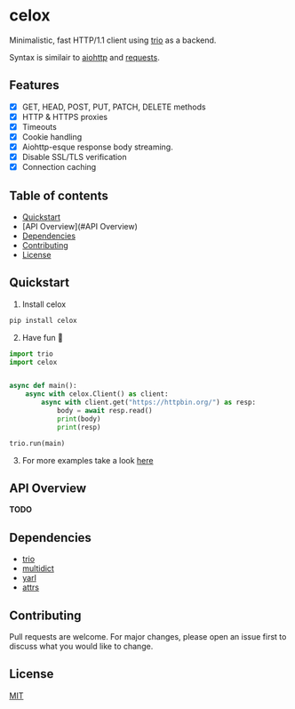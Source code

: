 # celox

Minimalistic, fast HTTP/1.1 client using [trio](https://github.com/python-trio/trio) as a backend.

Syntax is similair to [aiohttp](https://github.com/aio-libs/aiohttp) and [requests](https://github.com/psf/requests).

## Features

- [x] GET, HEAD, POST, PUT, PATCH, DELETE methods
- [x] HTTP & HTTPS proxies
- [x] Timeouts
- [x] Cookie handling
- [x] Aiohttp-esque response body streaming.
- [x] Disable SSL/TLS verification
- [x] Connection caching

## Table of contents

- [Quickstart](#Quickstart)
- [API Overview](#API Overview)
- [Dependencies](#Dependencies)
- [Contributing](#contributing)
- [License](#license)

## Quickstart

1. Install celox

```cmd
pip install celox
```

2. Have fun 🥳

```python
import trio
import celox


async def main():
    async with celox.Client() as client:
        async with client.get("https://httpbin.org/") as resp:
            body = await resp.read()
            print(body)
            print(resp)

trio.run(main)
```

3. For more examples take a look [here](https://github.com/418Coffee/celox/tree/main/examples)

## API Overview

**TODO**

## Dependencies

- [trio](https://github.com/python-trio/trio)
- [multidict](https://github.com/aio-libs/multidict)
- [yarl](https://github.com/aio-libs/yarl)
- [attrs](https://github.com/python-attrs/attrs)

## Contributing

Pull requests are welcome. For major changes, please open an issue first to discuss what you would like to change.

## License

[MIT](https://choosealicense.com/licenses/mit/)
